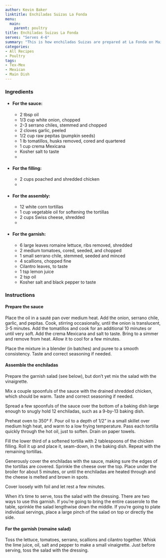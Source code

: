 ```yaml
---
author: Kevin Baker
linktitle: Enchiladas Suizas La Fonda
menu:
  main:
    parent: poultry
title: Enchiladas Suizas La Fonda
serves: "Serves 4-6"
summary: "This is how enchiladas Suizas are prepared at La Fonda on Main, one of San Antonio’s loveliest restaurants."
categories:
- All Recipes
- Poultry
tags:
- Tex-Mex
- Mexican
- Main Dish
---
```

### Ingredients

<div class="ingredient-list">
  
* #### For the sauce:
  * 2 tbsp oil  
  * 1/3 cup white onion, chopped  
  * 2-3 serrano chiles, stemmed and chopped  
  * 2 cloves garlic, peeled  
  * 1/2 cup raw pepitas (pumpkin seeds)  
  * 1 lb tomatillos, husks removed, cored and quartered  
  * 1 cup crema Mexicana  
  * Kosher salt to taste  
  *   
* #### For the filling:
  * 2 cups poached and shredded chicken  
  *   
* #### For the assembly:
  * 12 white corn tortillas  
  * 1 cup vegetable oil for softening the tortillas  
  * 2 cups Swiss cheese, shredded  
  *   
* #### For the garnish:
  * 6 large leaves romaine lettuce, ribs removed, shredded  
  * 2 medium tomatoes, cored, seeded, and chopped  
  * 1 small serrano chile, stemmed, seeded and minced  
  * 4 scallions, chopped fine  
  * Cilantro leaves, to taste  
  * 1 tsp lemon juice  
  * 2 tsp oil  
  * Kosher salt and black pepper to taste  

</div>

### Instructions
#### Prepare the sauce
Place the oil in a sauté pan over medium heat. Add the onion, serrano chile, garlic, and pepitas. Cook, stirring occasionally, until the onion is translucent, 3-5 minutes. Add the tomatillos and cook for an additional 10 minutes or until very soft. Add the crema Mexicana and salt to taste. Bring to a simmer and remove from heat. Allow it to cool for a few minutes.

Place the mixture in a blender (in batches) and puree to a smooth consistency. Taste and correct seasoning if needed.

#### Assemble the enchiladas
Prepare the garnish salad (see below), but don’t yet mix the salad with the vinaigrette.

Mix a couple spoonfuls of the sauce with the drained shredded chicken, which should be warm. Taste and correct seasoning if needed.

Spread a few spoonfuls of the sauce over the bottom of a baking dish large enough to snugly hold 12 enchiladas, such as a 9-by-13 baking dish.

Preheat oven to 350° F. Pour oil to a depth of 1/2” in a small skillet over medium high heat, and warm to a low frying temperature. Pass each tortilla quickly through the hot oil, just to soften. Drain on paper towels.

Fill the lower third of a softened tortilla with 2 tablespoons of the chicken filling. Roll it up and place it, seam-down, in the baking dish. Repeat with the remaining tortillas.

Generously cover the enchiladas with the sauce, making sure the edges of the tortillas are covered. Sprinkle the cheese over the top. Place under the broiler for about 5 minutes, or until the enchiladas are heated through and the cheese is melted and brown in spots.

Cover loosely with foil and let rest a few minutes.

When it’s time to serve, toss the salad with the dressing. There are two ways to use this garnish. If you’re going to bring the entire casserole to the table, sprinkle the salad lengthwise down the middle.  If you’re going to plate individual servings, place a large pinch of the salad on top or directly the side.

#### For the garnish (romaine salad)
Toss the lettuce, tomatoes, serrano, scallions and cilantro together. Whisk the lime juice, oil, salt and pepper to make a small vinaigrette. Just before serving, toss the salad with the dressing.
